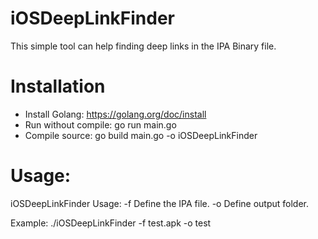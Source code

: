 # iOSDeepLinkFinder
This simple tool can help finding deep links in the IPA Binary file.

# Installation
* Install Golang: https://golang.org/doc/install
* Run without compile: go run main.go
* Compile source: go build main.go -o iOSDeepLinkFinder

# Usage:
iOSDeepLinkFinder
Usage:
	-f	Define the IPA file.
	-o	Define output folder.

Example: ./iOSDeepLinkFinder -f test.apk -o test
